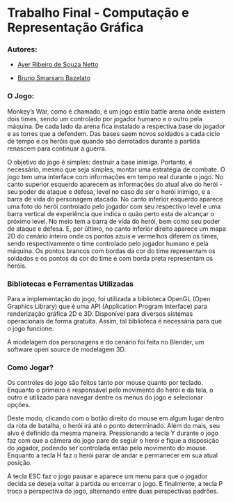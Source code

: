 # Trabalho Final - Computação e Representação Gráfica

### Autores:
- [Ayer Ribeiro de Souza Netto](https://github.com/ayer-ribeiro)

- [Bruno Smarsaro Bazelato](https://github.com/brunosmarsaro)

### O Jogo:
Monkey’s War, como é chamado, é um jogo estilo battle arena onde existem dois times, 
sendo um controlado por jogador humano e o outro pela máquina. 
De cada lado da arena fica instalado a respectiva base do jogador e as torres que a defendem. 
Das bases saem novos soldados a cada ciclo de tempo e os heróis que quando 
são derrotados durante a partida renascem para continuar a guerra.

O objetivo do jogo é simples: destruir a base inimiga. 
Portanto, é necessário, mesmo que seja simples, montar uma estratégia de combate. 
O jogo tem uma interface com informações em tempo real durante o jogo. 
No canto superior esquerdo aparecem as informações do atual alvo do herói - seu poder de ataque e defesa, 
level no caso de ser o herói inimigo, e a barra de vida do personagem atacado. 
No canto inferior esquerdo aparece uma foto do herói controlado pelo jogador com seu respectivo level e 
uma barra vertical de experiência que indica o quão perto esta de alcançar o próximo level. 
No meio tem a barra de vida do herói, bem como seu poder de ataque e defesa. 
E, por último, no canto inferior direito aparece um mapa 2D do cenário inteiro onde os pontos azuis e vermelhos diferem os times, 
sendo respectivamente o time controlado pelo jogador humano e pela máquina. 
Os pontos brancos com bordas da cor do time representam os soldados e os pontos da cor do time e com borda preta representam os heróis. 

### Bibliotecas e Ferramentas Utilizadas

Para a implementação do jogo, foi utilizada a biblioteca OpenGL (Open Graphics Library) que é uma API (Application Program Interface) 
para renderização gráfica 2D e 3D. Disponível para diversos sistemas operacionais de forma gratuita. 
Assim, tal biblioteca é necessária para que o jogo funcione.

A modelagem dos personagens e do cenário foi feita no Blender, um software open source de modelagem 3D.

### Como Jogar?

Os controles do jogo são feitos tanto por mouse quanto por teclado. Enquanto o primeiro é responsável pelo movimento do herói e da tela, o outro é utilizado para navegar dentre os menus do jogo e selecionar opções. 

Deste modo, clicando com o botão direito do mouse em algum lugar dentro da rota de batalha, o herói irá até o ponto determinado. Além do mais, seu alvo é definido da mesma maneira. Pressionando a tecla Y durante o jogo faz com que a câmera do jogo pare de seguir o herói e fique a disposição do jogador, podendo ser controlada então pelo movimento do mouse. Enquanto a tecla H faz o herói parar de andar e permanecer em sua atual posição.

A tecla ESC faz o jogo pausar e aparece um menu para que o jogador decida se deseja voltar à partida ou encerrar o jogo. E finalmente, a tecla P troca a perspectiva do jogo, alternando entre duas perspectivas padrões. 
